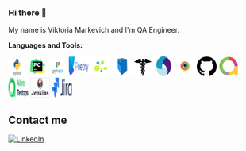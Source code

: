 ### Hi there 👋

My name is Viktoria Markevich and I'm QA Engineer.

**Languages and Tools:**

<code><img title="Python" src="media/python.png" width="35"/></code>
<code><img title="Python" src="media/pycharm.jpeg" width="40"/></code>
<code><img title="Python" src="media/pytest.png" width="35"/></code>
<code><img title="Python" src="media/Poetry.jpeg" width="40"/></code>
<code><img title="Python" src="media/selene.png" width="40"/></code>
<code><img title="Python" src="media/selenoid.png" width="40"/></code>
<code><img title="Python" src="media/requests.png" width="35"/></code>
<code><img title="Python" src="media/appium.png" width="40"/></code>
<code><img title="Python" src="media/browserstack.jpeg" width="40"/></code>
<code><img title="Python" src="media/github.png" width="40"/></code>
<code><img title="Python" src="media/allure_report.png" width="40"/></code>
<code><img title="Python" src="media/allure_testops.jpeg" width="40"/></code>
<code><img title="Python" src="media/jenkins_logo.jpeg" width="40"/></code>
<code><img title="Python" src="media/jira_logo.jpeg" width="40"/></code>

## Contact me
<a href="https://www.linkedin.com/in/maria-matyukha-815859131/"><img width="6%" alt="LinkedIn" title="LinkedIn" src="images/linkedin.png"/></a>
